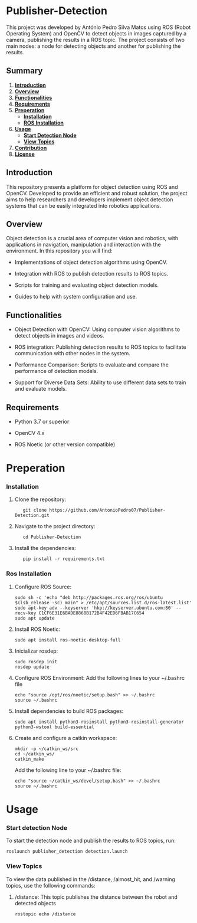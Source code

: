# Publisher-Detection

This project was developed by António Pedro Silva Matos using ROS (Robot Operating System) and OpenCV to detect objects in images captured by a camera, publishing the results in a ROS topic. The project consists of two main nodes: a node for detecting objects and another for publishing the results.

## Summary

1. [**Introduction**](#introduction)
2. [**Overview**](#overview)
3. [**Functionalities**](#functionalities)
4. [**Requirements**](#requirements)
5. [**Preperation**](#preperation)
   - [**Installation**](#installation)
   - [**ROS Installation**](#ros-installation)
6. [**Usage**](#usage)
   - [**Start Detection Node**](#start-detection-node)
   - [**View Topics**](#view-topics)
7. [**Contribution**](#contribution)
8. [**License**](#license)

## Introduction

This repository presents a platform for object detection using ROS and OpenCV. Developed to provide an efficient and robust solution, the project aims to help researchers and developers implement object detection systems that can be easily integrated into robotics applications.

## Overview

Object detection is a crucial area of ​​computer vision and robotics, with applications in navigation, manipulation and interaction with the environment. In this repository you will find:

   - Implementations of object detection algorithms using OpenCV.
     
   - Integration with ROS to publish detection results to ROS topics.
     
   - Scripts for training and evaluating object detection models.
     
   - Guides to help with system configuration and use.

## Functionalities

- Object Detection with OpenCV: Using computer vision algorithms to detect objects in images and videos.
  
- ROS integration: Publishing detection results to ROS topics to facilitate communication with other nodes in the system.
  
- Performance Comparison: Scripts to evaluate and compare the performance of detection models.
  
- Support for Diverse Data Sets: Ability to use different data sets to train and evaluate models.

## Requirements

- Python 3.7 or superior

- OpenCV 4.x

- ROS Noetic (or other version compatible)

# Preperation

### Installation

1. Clone the repository:
   ```
      git clone https://github.com/AntonioPedro07/Publisher-Detection.git
   ```

2. Navigate to the project directory:
   ```
      cd Publisher-Detection
   ```

3. Install the dependencies:
   ```
      pip install -r requirements.txt
   ```

### Ros Installation

1. Configure ROS Source:
   ```
   sudo sh -c 'echo "deb http://packages.ros.org/ros/ubuntu $(lsb_release -sc) main" > /etc/apt/sources.list.d/ros-latest.list'
   sudo apt-key adv --keyserver 'hkp://keyserver.ubuntu.com:80' --recv-key C1CF6E31E6BADE8868B172B4F42ED6FBAB17C654
   sudo apt update
   ```

2. Install ROS Noetic:
   ```
   sudo apt install ros-noetic-desktop-full
   ```

3. Inicializar rosdep:
   ```
   sudo rosdep init
   rosdep update
   ```

4. Configure ROS Environment:
   Add the following lines to your ~/.bashrc file
   ```
   echo "source /opt/ros/noetic/setup.bash" >> ~/.bashrc
   source ~/.bashrc
   ```

5. Install dependencies to build ROS packages:
   ```
   sudo apt install python3-rosinstall python3-rosinstall-generator python3-wstool build-essential
   ```

6. Create and configure a catkin workspace:
   ```
   mkdir -p ~/catkin_ws/src
   cd ~/catkin_ws/
   catkin_make
   ```
   Add the following line to your ~/.bashrc file:
   ```
   echo "source ~/catkin_ws/devel/setup.bash" >> ~/.bashrc
   source ~/.bashrc
   ```

# Usage

### Start detection Node

To start the detection node and publish the results to ROS topics, run:
```
roslaunch publisher_detection detection.launch
```

### View Topics

To view the data published in the /distance, /almost_hit, and /warning topics, use the following commands:

1. /distance: This topic publishes the distance between the robot and detected objects
   ```
   rostopic echo /distance
   ```
